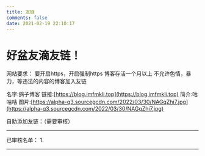 ```yaml
---
title: 友链
comments: false
date: 2021-02-19 22:10:17
---
```


# 好盆友滴友链！

<!-- more -->

<div id="qexo-friends"></div>
<link rel="stylesheet" href="https://jsdfd.vercel.app/npm/qexo-static@1.1.3/hexo/friends/friends.css"/>
<script src="https://jsdfd.vercel.app/npm/qexo-static@1.1.3/hexo/friends/friends.js"></script>
<script>loadQexoFriends("qexo-friends", "https://admin.imfmkli.top")</script>

网站要求：
要开启https，开启强制https
博客存活一个月以上
不允许色情，暴力，等违法的内容的博客加入友链

名字:鸽子博客
链接:[https://blog.imfmkli.top](https://blog.imfmkli.top)
简介:咕咕咕
图片:[https://alpha-q3.sourcegcdn.com/2022/03/30/NAGqZhi7.jpg](https://alpha-q3.sourcegcdn.com/2022/03/30/NAGqZhi7.jpg)

自助添加友链：（需要审核）

<div id="friends-api"></div>
<script src="https://jsdfd.vercel.app/gh/Fgaoxing/blog-cdn@main/source/js/friends-api.js"></script>
<script>qexo_friend_api("friends-api","https://admin.imfmkli.top/");</script>

---

已审核名单：
1.

---

